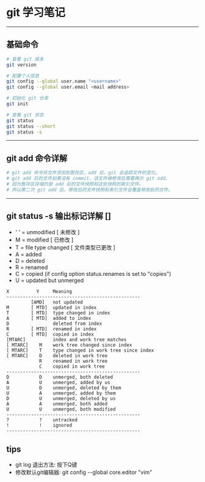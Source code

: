 # git 学习笔记
---
## 基础命令
```bash
# 查看 git 版本
git version

# 配置个人信息
git config --global user.name "<username>"
git config --global user.email <mail address>

# 初始化 git 仓库
git init

# 查看 git 状态
git status
git status --short
git status -s
```
---
## git add 命令详解
```bash
# git add 命令将文件添加到暂存区，add 后，git 会追踪文件的变化。
# git add 后的文件如果没有 commit，该文件被修改后需要再次 git add。
# 因为暂存区存储的是 add 后的文件快照和这些快照的索引文件。
# 所以第二次 git add 后，修改后的文件快照和索引文件会覆盖修改前的文件。
```
---
## git status -s 输出标记详解 []
- ' ' = unmodified [ 未修改 ]
- M = modified [ 已修改 ]
- T = file type changed [ 文件类型已更改 ]
- A = added
- D = deleted
- R = renamed
- C = copied (if config option status.renames is set to "copies")
- U = updated but unmerged
```
X          Y     Meaning
-------------------------------------------------
         [AMD]   not updated
M        [ MTD]  updated in index
T        [ MTD]  type changed in index
A        [ MTD]  added to index
D                deleted from index
R        [ MTD]  renamed in index
C        [ MTD]  copied in index
[MTARC]          index and work tree matches
[ MTARC]    M    work tree changed since index
[ MTARC]    T    type changed in work tree since index
[ MTARC]    D    deleted in work tree
            R    renamed in work tree
            C    copied in work tree
-------------------------------------------------
D           D    unmerged, both deleted
A           U    unmerged, added by us
U           D    unmerged, deleted by them
U           A    unmerged, added by them
D           U    unmerged, deleted by us
A           A    unmerged, both added
U           U    unmerged, both modified
-------------------------------------------------
?           ?    untracked
!           !    ignored
-------------------------------------------------
```

## tips
- git log 退出方法: 按下Q键
- 修改默认git编辑器:  git config --global core.editor "vim"